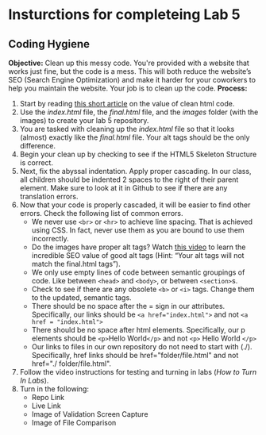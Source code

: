 # Insturctions for completeing Lab 5 
## Coding Hygiene

**Objective:**
Clean up this messy code. You're provided with a website that works just fine, but the code is a mess. This will both reduce the website’s SEO (Search Engine Optimization) and make it harder for your coworkers to help you maintain the website. Your job is to clean up the code. 
**Process:**
1. Start by reading [this short article](https://www.smashingmagazine.com/2008/11/12-principles-for-keeping-your-code-clean/ "article about clean html code") on the value of clean html code. 
1. Use the *index.html* file, the *final.html* file, and the *images* folder (with the images) to create your lab 5 repository. 
1. You are tasked with cleaning up the *index.html* file so that it looks (almost) exactly like the *final.html* file. Your alt tags should be the only difference. 
1. Begin your clean up by checking to see if the HTML5 Skeleton Structure is correct. 
1. Next, fix the abyssal indentation. Apply proper cascading. In our class, all children should be indented 2 spaces to the right of their parent element. Make sure to look at it in Github to see if there are any translation errors.
1. Now that your code is properly cascaded, it will be easier to find other errors. Check the following list of common errors. 
     * We never use ```<br>``` or ```<hr>``` to achieve line spacing. That is achieved using CSS. In fact, never use them as you are bound to use them incorrectly. 
     * Do the images have proper alt tags? Watch [this video](https://www.youtube.com/watch?si=ersf1RprfCrIUAGA&v=-jn9aaNn8_I&feature=youtu.be&themeRefresh=1 "vidoe about the value of alt tag") to learn the incredible SEO value of good alt tags (Hint: “Your alt tags will not match the final.html tags”).
     * We only use empty lines of code between semantic groupings of code. Like between ```<head>``` and ```<body>```, or between ```<section>```s.
     * Check to see if there are any obsolete ```<b>``` or ```<i>``` tags. Change them to the updated, semantic tags. 
     * There should be no space after the = sign in our attributes. Specifically, our links should be ```<a href="index.html">``` and not ```<a href = "index.html">```
     * There should be no space after html elements. Specifically, our p elements should be ```<p>```Hello World```</p>``` and not ```<p>```    Hello World    ```</p>```
     * Our links to files in our own repository do not need to start with (./). Specifically, href links should be href="folder/file.html" and not href="./ folder/file.html".
1. Follow the video instructions for testing and turning in labs (*How to Turn In Labs*). 
1. Turn in the following:
    * Repo Link
    * Live Link
    * Image of Validation Screen Capture
    * Image of File Comparison

  


